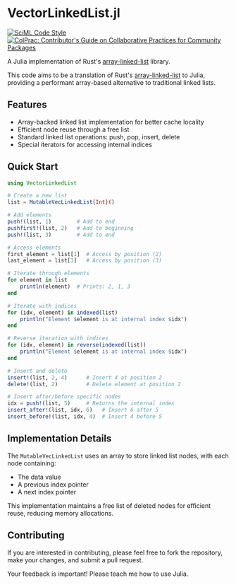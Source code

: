 # VectorLinkedList.jl

[![SciML Code Style](https://img.shields.io/static/v1?label=code%20style&message=SciML&color=9558b2&labelColor=389826)](https://github.com/SciML/SciMLStyle)
[![ColPrac: Contributor's Guide on Collaborative Practices for Community Packages](https://img.shields.io/badge/ColPrac-Contributor's%20Guide-blueviolet)](https://github.com/SciML/ColPrac)

A Julia implementation of Rust's [array-linked-list](https://docs.rs/array-linked-list/latest/array_linked_list/index.html) library.

This code aims to be a translation of Rust's [array-linked-list](https://docs.rs/array-linked-list/latest/array_linked_list/index.html) to Julia, providing a performant array-based alternative to traditional linked lists.

## Features

- Array-backed linked list implementation for better cache locality
- Efficient node reuse through a free list
- Standard linked list operations: push, pop, insert, delete
- Special iterators for accessing internal indices

## Quick Start

```julia
using VectorLinkedList

# Create a new list
list = MutableVecLinkedList{Int}()

# Add elements
push!(list, 1)        # Add to end
pushfirst!(list, 2)   # Add to beginning
push!(list, 3)        # Add to end

# Access elements
first_element = list[1]  # Access by position (2)
last_element = list[3]   # Access by position (3)

# Iterate through elements
for element in list
    println(element)  # Prints: 2, 1, 3
end

# Iterate with indices
for (idx, element) in indexed(list)
    println("Element $element is at internal index $idx")
end

# Reverse iteration with indices
for (idx, element) in reverse(indexed(list))
    println("Element $element is at internal index $idx")
end

# Insert and delete
insert!(list, 2, 4)      # Insert 4 at position 2
delete!(list, 2)         # Delete element at position 2

# Insert after/before specific nodes
idx = push!(list, 5)     # Returns the internal index
insert_after!(list, idx, 6)   # Insert 6 after 5
insert_before!(list, idx, 4)  # Insert 4 before 5
```

## Implementation Details

The `MutableVecLinkedList` uses an array to store linked list nodes, with each node containing:
- The data value
- A previous index pointer
- A next index pointer

This implementation maintains a free list of deleted nodes for efficient reuse, reducing memory allocations.

## Contributing

If you are interested in contributing, please feel free to fork the repository, make your changes, and submit a pull request.

Your feedback is important! Please teach me how to use Julia.